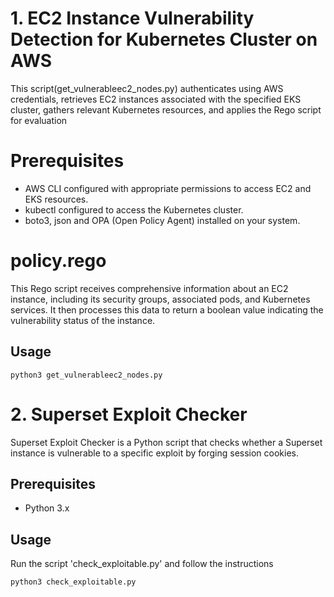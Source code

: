 
# 1. EC2 Instance Vulnerability Detection for Kubernetes Cluster on AWS

This script(get_vulnerableec2_nodes.py) authenticates using AWS credentials, retrieves EC2 instances associated with the specified EKS cluster, gathers relevant Kubernetes resources, and applies the Rego script for evaluation

# Prerequisites
- AWS CLI configured with appropriate permissions to access EC2 and EKS resources.
- kubectl configured to access the Kubernetes cluster.
- boto3, json and OPA (Open Policy Agent) installed on your system.

# policy.rego
This Rego script receives comprehensive information about an EC2 instance, including its security groups, associated pods, and Kubernetes services. It then processes this data to return a boolean value indicating the vulnerability status of the instance.

## Usage
```python3 get_vulnerableec2_nodes.py```

# 2. Superset Exploit Checker
Superset Exploit Checker is a Python script that checks whether a Superset instance is vulnerable to a specific exploit by forging session cookies.

## Prerequisites

- Python 3.x

## Usage
Run the script 'check_exploitable.py' and follow the instructions 

```python3 check_exploitable.py```





